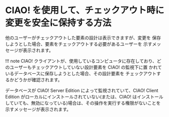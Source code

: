 # CIAO! を使用して、チェックアウト時に変更を安全に保持する方法

他のユーザーがチェックアウトした要素の設計は表示できますが、変更を 保存しようとした場合、要素をチェックアウトする必要があるユーザーを 示すメッセージが表示されます。 

!!! note
    CIAO! クライアントが、使用しているコンピュータに存在しており、ど のユーザーもチェックアウトしていない設計要素を CIAO! の監視下に置 かれているデータベースに保存しようとした場合、その設計要素を チェックアウトするかどうかが確認されます。 

データベースが CIAO! Server Edition によって監視されていて、CIAO! Client Edition がローカルにインストールされていない(または、CIAO! はインストールしていても、無効になっている)場合は、その操作を実行する権限がないことを示すメッセージが表示されます。